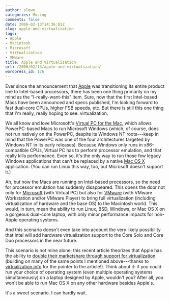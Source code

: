 ```yaml
---
author: slowe
categories: Musing
comments: false
date: 2006-02-13T14:36:01Z
slug: apple-and-virtualization
tags:
- Apple
- Macintosh
- Microsoft
- Virtualization
- VMware
title: Apple and Virtualization
url: /2006/02/13/apple-and-virtualization/
wordpress_id: 176
---
```


Ever since the announcement that [Apple](http://www.apple.com/) was transitioning its entire product line to Intel-based processors, there has been one thing primarily on my mind as the "I-really-want-this" item. Sure, now that the first Intel-based Macs have been announced and specs published, I'm looking forward to fast dual-core CPUs, higher FSB speeds, etc. But there is still this one thing that I'm really, really hoping to see: virtualization.

We all know and love Microsoft's [Virtual PC for the Mac](http://www.microsoft.com/mac/products/virtualpc/virtualpc.aspx?pid=virtualpc), which allows PowerPC-based Macs to run Microsoft Windows (which, of course, does not run natively on the PowerPC, despite its Windows NT roots---keep in mind that the PowerPC was one of the four architectures targeted by Windows NT in its early releases). Because Windows only runs in x86-compatible CPUs, Virtual PC has to perform processor emulation, and that really kills performance. Even so, it's the only way to run those few legacy Windows applications that can't be replaced by a native [Mac OS X](http://www.apple.com/macosx/) application. (You can run Linux this way, too, but Microsoft doesn't support it.)

Ah, but now the Macs are running on Intel-based processors, so the need for processor emulation has suddenly disappeared. This opens the door not only for [Microsoft](http://www.microsoft.com/) (with Virtual PC) but also for [VMware](http://www.vmware.com/) (with VMware Workstation and/or VMware Player) to bring full virtualization (including virtualization of hardware and the base OS) to the Macintosh world. This would, in turn, mean the ability to run Linux, BSD, Windows, or Mac OS X on a gorgeous dual-core laptop, with only minor performance impacts for non-Apple operating systems.

And this scenario doesn't even take into account the very likely possibility that Intel will add hardware virtualization support to the Core Solo and Core Duo processors in the near future.

This scenario is not mine alone; this recent article theorizes that Apple has the ability to [double their marketshare through support for virtualization](http://blogs.zdnet.com/Ou/wp-trackback.php?p=158) (building on many of the same points I mentioned above---thanks to [virtualization.info](http://www.virtualization.info/2006/02/can-virtualization-double-apples.html) for the pointer to the article!). Think about it: if you could run your choice of operating system (even multiple operating systems simultaneously) on a laptop designed by Apple, wouldn't you? After all, you won't be able to run Mac OS X on any other hardware besides Apple's.

It's a sweet scenario. I can hardly wait.

